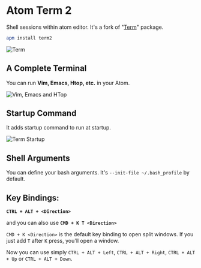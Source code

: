 # Atom Term 2

Shell sessions within atom editor. It's a fork of "[Term][1]" package.

```bash
apm install term2
```

![Term](https://dl.dropboxusercontent.com/u/20947008/webbox/atom/atom-term2-1.png)

## A Complete Terminal

You can run **Vim, Emacs, Htop, etc.** in your Atom.

![Vim, Emacs and HTop](https://dl.dropboxusercontent.com/u/20947008/webbox/atom/atom-term3.png)

## Startup Command

It adds startup command to run at startup.

![Term Startup](https://dl.dropboxusercontent.com/u/20947008/webbox/atom/atom-term2.png)

## Shell Arguments

You can define your bash arguments. It's `--init-file ~/.bash_profile` by default.

[1]: http://atom.io/packages/term

## Key Bindings:

**`CTRL + ALT + <Direction>`**

and you can also use **`CMD + K T <Direction>`**

`CMD + K <Direction>` is the default key binding to open split windows. If you just add `T` after
`K` press, you'll open a window.

Now you can use simply `CTRL + ALT + Left`, `CTRL + ALT + Right`, `CTRL + ALT + Up` or `CTRL + ALT + Down`.

